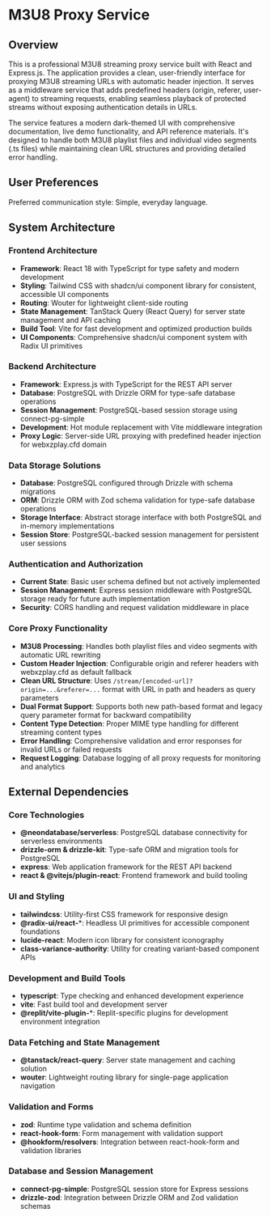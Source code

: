 # M3U8 Proxy Service

## Overview

This is a professional M3U8 streaming proxy service built with React and Express.js. The application provides a clean, user-friendly interface for proxying M3U8 streaming URLs with automatic header injection. It serves as a middleware service that adds predefined headers (origin, referer, user-agent) to streaming requests, enabling seamless playback of protected streams without exposing authentication details in URLs.

The service features a modern dark-themed UI with comprehensive documentation, live demo functionality, and API reference materials. It's designed to handle both M3U8 playlist files and individual video segments (.ts files) while maintaining clean URL structures and providing detailed error handling.

## User Preferences

Preferred communication style: Simple, everyday language.

## System Architecture

### Frontend Architecture
- **Framework**: React 18 with TypeScript for type safety and modern development
- **Styling**: Tailwind CSS with shadcn/ui component library for consistent, accessible UI components
- **Routing**: Wouter for lightweight client-side routing
- **State Management**: TanStack Query (React Query) for server state management and API caching
- **Build Tool**: Vite for fast development and optimized production builds
- **UI Components**: Comprehensive shadcn/ui component system with Radix UI primitives

### Backend Architecture
- **Framework**: Express.js with TypeScript for the REST API server
- **Database**: PostgreSQL with Drizzle ORM for type-safe database operations
- **Session Management**: PostgreSQL-based session storage using connect-pg-simple
- **Development**: Hot module replacement with Vite middleware integration
- **Proxy Logic**: Server-side URL proxying with predefined header injection for webxzplay.cfd domain

### Data Storage Solutions
- **Database**: PostgreSQL configured through Drizzle with schema migrations
- **ORM**: Drizzle ORM with Zod schema validation for type-safe database operations
- **Storage Interface**: Abstract storage interface with both PostgreSQL and in-memory implementations
- **Session Store**: PostgreSQL-backed session management for persistent user sessions

### Authentication and Authorization
- **Current State**: Basic user schema defined but not actively implemented
- **Session Management**: Express session middleware with PostgreSQL storage ready for future auth implementation
- **Security**: CORS handling and request validation middleware in place

### Core Proxy Functionality
- **M3U8 Processing**: Handles both playlist files and video segments with automatic URL rewriting
- **Custom Header Injection**: Configurable origin and referer headers with webxzplay.cfd as default fallback
- **Clean URL Structure**: Uses `/stream/[encoded-url]?origin=...&referer=...` format with URL in path and headers as query parameters
- **Dual Format Support**: Supports both new path-based format and legacy query parameter format for backward compatibility
- **Content Type Detection**: Proper MIME type handling for different streaming content types
- **Error Handling**: Comprehensive validation and error responses for invalid URLs or failed requests
- **Request Logging**: Database logging of all proxy requests for monitoring and analytics

## External Dependencies

### Core Technologies
- **@neondatabase/serverless**: PostgreSQL database connectivity for serverless environments
- **drizzle-orm & drizzle-kit**: Type-safe ORM and migration tools for PostgreSQL
- **express**: Web application framework for the REST API backend
- **react & @vitejs/plugin-react**: Frontend framework and build tooling

### UI and Styling
- **tailwindcss**: Utility-first CSS framework for responsive design
- **@radix-ui/react-***: Headless UI primitives for accessible component foundations
- **lucide-react**: Modern icon library for consistent iconography
- **class-variance-authority**: Utility for creating variant-based component APIs

### Development and Build Tools
- **typescript**: Type checking and enhanced development experience
- **vite**: Fast build tool and development server
- **@replit/vite-plugin-***: Replit-specific plugins for development environment integration

### Data Fetching and State Management
- **@tanstack/react-query**: Server state management and caching solution
- **wouter**: Lightweight routing library for single-page application navigation

### Validation and Forms
- **zod**: Runtime type validation and schema definition
- **react-hook-form**: Form management with validation support
- **@hookform/resolvers**: Integration between react-hook-form and validation libraries

### Database and Session Management
- **connect-pg-simple**: PostgreSQL session store for Express sessions
- **drizzle-zod**: Integration between Drizzle ORM and Zod validation schemas
